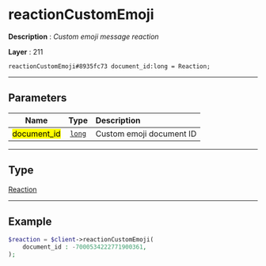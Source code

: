 # reactionCustomEmoji

**Description** : *Custom emoji message reaction*

**Layer** : 211

```tl
reactionCustomEmoji#8935fc73 document_id:long = Reaction;
```

---

## Parameters

| Name | Type | Description |
| :---: | :---: | :--- |
| <mark>document_id</mark> | [`long`](type/long) | Custom emoji document ID |

---

## Type

[Reaction](type/Reaction)

---

## Example

```php
$reaction = $client->reactionCustomEmoji(
	document_id : -7000534222771900361,
);
```